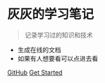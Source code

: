 <!-- _coverpage.md -->

# 灰灰的学习笔记

> 记录学习过的知识和技术

- 生成在线的文档
- 如果有人想要看可以点进去看

[GitHub](https://github.com/xhuihuix/)
[Get Started](/?id=main)